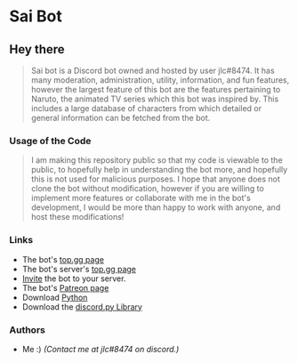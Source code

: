 # Sai Bot 

## Hey there

> Sai bot is a Discord bot owned and hosted by user jlc#8474. It has many moderation, administration, utility, information, and fun features, however the largest feature of this bot are the features pertaining to Naruto, the animated TV series which this bot was inspired by. This includes a large database of characters from which detailed or general information can be fetched from the bot.

### Usage of the Code

> I am making this repository public so that my code is viewable to the public, to hopefully help in understanding the bot more, and hopefully this is not used for malicious purposes. I hope that anyone does not clone the bot without modification, however if you are willing to implement more features or collaborate with me in the bot's development, I would be more than happy to work with anyone, and host these modifications!


### Links

- The bot's [top.gg page](https://top.gg/bot/858663143931641857)
- The bot's server's [top.gg page](https://top.gg/servers/859934506159833178)
- [Invite](https://discord.com/oauth2/authorize?client_id=858663143931641857&permissions=120729185406&scope=bot%20applications.commands) the bot to your server.
- The bot's [Patreon page](https://www.patreon.com/officialsaibot)
- Download [Python](https://www.python.org)
- Download the [discord.py Library](https://discordpy.readthedocs.io/en/stable/#getting-started)

### Authors

- Me :) *(Contact me at jlc#8474 on discord.)*

